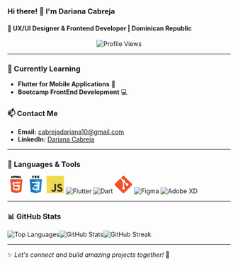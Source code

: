 ### Hi there! 👋 I'm **Dariana Cabreja**
#### 🚀 UX/UI Designer & Frontend Developer | Dominican Republic

<p align="center">
  <img src="https://komarev.com/ghpvc/?username=dariana97&label=Profile%20views&color=0e75b6&style=flat" alt="Profile Views" />
</p>

---

### 🌱 Currently Learning
- **Flutter for Mobile Applications** 📱
- **Bootcamp FrontEnd Development** 💻

### 📫 Contact Me
- **Email:** cabrejadariana10@gmail.com
- **LinkedIn:** [Dariana Cabreja](https://www.linkedin.com/in/darianacabreja)

---

### 🔧 Languages & Tools
<p align="left">
  <img src="https://raw.githubusercontent.com/devicons/devicon/master/icons/html5/html5-original-wordmark.svg" alt="HTML5" width="40" height="40"/>
  <img src="https://raw.githubusercontent.com/devicons/devicon/master/icons/css3/css3-original-wordmark.svg" alt="CSS3" width="40" height="40"/>
  <img src="https://raw.githubusercontent.com/devicons/devicon/master/icons/javascript/javascript-original.svg" alt="JavaScript" width="40" height="40"/>
  <img src="https://www.vectorlogo.zone/logos/flutterio/flutterio-icon.svg" alt="Flutter" width="40" height="40"/>
  <img src="https://www.vectorlogo.zone/logos/dartlang/dartlang-icon.svg" alt="Dart" width="40" height="40"/>
  <img src="https://raw.githubusercontent.com/devicons/devicon/master/icons/git/git-original.svg" alt="Git" width="40" height="40"/>
  <img src="https://www.vectorlogo.zone/logos/figma/figma-icon.svg" alt="Figma" width="40" height="40"/>
  <img src="https://cdn.worldvectorlogo.com/logos/adobe-xd.svg" alt="Adobe XD" width="40" height="40"/>
</p>

---

### 📊 GitHub Stats
<p style="display:flex;">
  <img src="https://github-readme-stats.vercel.app/api/top-langs?username=dariana97&show_icons=true&locale=en&layout=compact" alt="Top Languages" />
  <br>
  <img src="https://github-readme-stats.vercel.app/api?username=dariana97&show_icons=true&locale=en" alt="GitHub Stats" />
  <br>
  <img src="https://github-readme-streak-stats.herokuapp.com/?user=dariana97&" alt="GitHub Streak" />
</p>

---

✨ _Let's connect and build amazing projects together!_ 🚀
